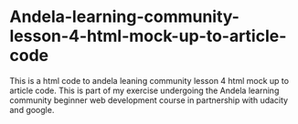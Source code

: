 # Andela-learning-community-lesson-4-html-mock-up-to-article-code
This is a html code to andela leaning community lesson 4 html mock up to article code. This is part of  my exercise undergoing the Andela learning community beginner web development course in partnership with udacity and google.
